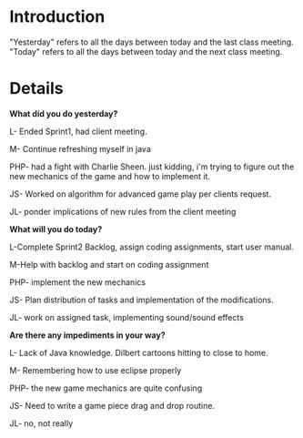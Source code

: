 # Introduction #

"Yesterday" refers to all the days between today and the last class meeting. "Today" refers to all the days between today and the next class meeting.


# Details #

**What did you do yesterday?**

L- Ended Sprint1, had client meeting.

M- Continue refreshing myself in java

PHP- had a fight with Charlie Sheen. just kidding, i'm trying to figure out the new mechanics of the game and how to implement it.

JS- Worked on algorithm for advanced game play per clients request.

JL- ponder implications of new rules from the client meeting

**What will you do today?**

L-Complete Sprint2 Backlog, assign coding assignments, start user manual.

M-Help with backlog and start on coding assignment

PHP- implement the new mechanics

JS- Plan distribution of tasks and implementation of the modifications.

JL- work on assigned task, implementing sound/sound effects

**Are there any impediments in your way?**

L- Lack of Java knowledge. Dilbert cartoons hitting to close to home.

M- Remembering how to use eclipse properly

PHP- the new game mechanics are quite confusing

JS- Need to write a game piece drag and drop routine.

JL- no, not really